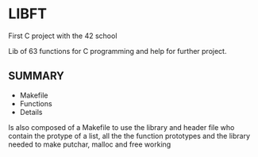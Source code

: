 # LIBFT

First C project with the 42 school


Lib of 63 functions for C programming and help for further project.

## SUMMARY
- Makefile
- Functions
- Details

Is also composed of a Makefile to use the library and header file who contain the protype of a list, all the the function prototypes
and the library needed to make putchar, malloc and free working

